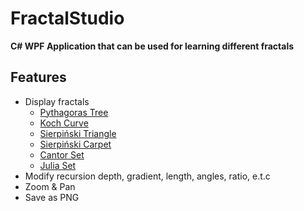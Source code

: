 # FractalStudio

**C# WPF Application that can be used for learning different fractals**

## Features

- Display fractals
  - [Pythagoras Tree](https://en.wikipedia.org/wiki/Pythagoras_tree_(fractal))
  - [Koch Curve](https://en.wikipedia.org/wiki/Koch_snowflake)
  - [Sierpiński Triangle](https://en.wikipedia.org/wiki/Pythagoras_tree_(fractal))
  - [Sierpiński Carpet](https://en.wikipedia.org/wiki/Sierpiński_triangle)
  - [Cantor Set](https://en.wikipedia.org/wiki/Cantor_set)
  - [Julia Set](https://en.wikipedia.org/wiki/Julia_set)
- Modify recursion depth, gradient, length, angles, ratio, e.t.c
- Zoom & Pan
- Save as PNG
